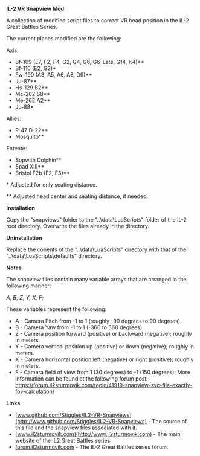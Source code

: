 ﻿**IL-2 VR Snapview Mod**

A collection of modified script files to correct VR head position in the IL-2 Great Battles Series. 

The current planes modified are the following:

Axis:

* Bf-109 (E7, F2, F4, G2, G4, G6, G6-Late, G14, K4)\*\*
* Bf-110 (E2, G2)\*
* Fw-190 (A3, A5, A6, A8, D9)\*\*
* Ju-87\*\*
* Hs-129 B2\*\*
* Mc-202 S8\*\*
* Me-262 A2\*\*
* Ju-88\*

Allies:

* P-47 D-22\*\*
* Mosquito\*\*

Entente:

* Sopwith Dolphin\*\*
* Spad XIII\*\*
* Bristol F2b (F2, F3)\*\*

\* Adjusted for only seating distance.

\*\* Adjusted head center and seating distance, if needed.

**Installation**

Copy the "snapviews" folder to the "..\data\LuaScripts\" folder of the IL-2 root directory. Overwrite the files already in the directory.

**Uninstallation**

Replace the conents of the "..\data\LuaScripts\" directory with that of the "..\data\LuaScripts\defaults" directory.

**Notes**

The snapview files contain many variable arrays that are arranged in the following manner:

*A, B,			Z, Y, X,		F;*

These variables represent the following:

* A - Camera Pitch from -1 to 1 (roughly -90 degrees to 90 degrees).
* B - Camera Yaw from -1 to 1 (-360 to 360 degrees).
* Z - Camera position forward (positive) or backward (negative); roughly in meters.
* Y - Camera vertical position up (positive) or down (negative); roughly in meters.
* X - Camera horizontal position left (negative) or right (positive); roughly in meters.
* F - Camera field of view from 1 (30 degrees) to -1 (150 degrees); More information can be found at the following forum post: <https://forum.il2sturmovik.com/topic/41919-snapview-svc-file-exactly-fov-calculation/>

**Links**

* [www.github.com/Stiggles/IL2-VR-Snapviews](http://www.github.com/Stiggles/IL2-VR-Snapviews) - The source of this file and the snapview files associated with it.
* [www.il2sturmovik.com](http://www.il2sturmovik.com) - The main website of the IL2 Great Battles series.
* [forum.il2sturmovik.com](http://forum.il2sturmovik.com) - The IL-2 Great Battles series forum.

